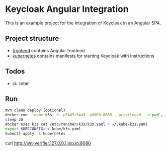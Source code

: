 # Keycloak Angular Integration

This is an example project for the integration of Keycloak in an Angular SPA.

## Project structure

- [frontend](frontend) contains Angular frontend
- [kubernetes](kubernetes) contains manifests for starting Keycloak with instructions

## Todos

- ci: linter

## Run

```sh
mvn clean deploy (optional)
docker run --name k3s -d -p6443:6443 -p8080:8080 --privileged  -v`pwd`/kubernetes/:/tmp/kubernetes rancher/k3s:v1.24.12-k3s1 server --disable-cloud-controller --disable-network-policy --disable=metrics-server --disable-helm-controller --disable=local-storage --disable=traefik
sleep 30
docker exec k3s cat /etc/rancher/k3s/k3s.yaml > ~/.kube/k3s.yaml
export KUBECONFIG=~/.kube/k3s.yaml
kubectl apply -k kubernetes
```

curl http://jwt-verifier.127.0.0.1.nip.io:8080
